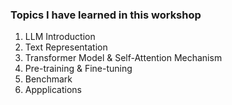 ### Topics I have learned in this workshop

1. LLM Introduction
2. Text Representation
3. Transformer Model & Self-Attention Mechanism
4. Pre-training & Fine-tuning
5. Benchmark
6. Appplications
